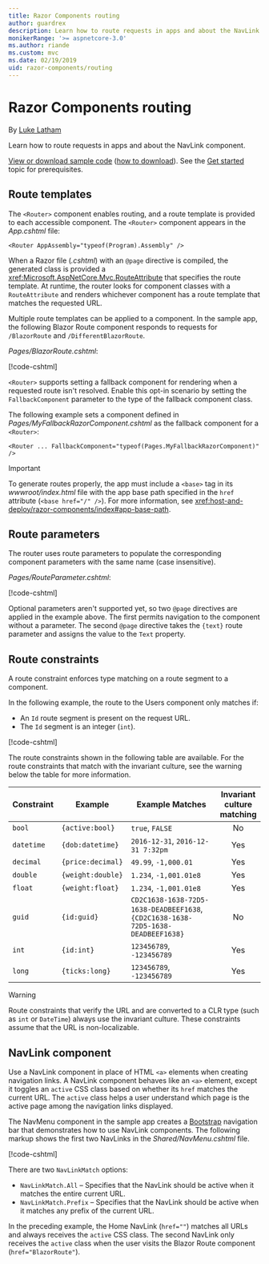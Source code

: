 ```yaml
---
title: Razor Components routing
author: guardrex
description: Learn how to route requests in apps and about the NavLink component.
monikerRange: '>= aspnetcore-3.0'
ms.author: riande
ms.custom: mvc
ms.date: 02/19/2019
uid: razor-components/routing
---
```

# Razor Components routing

By [Luke Latham](https://github.com/guardrex)

Learn how to route requests in apps and about the NavLink component.

[View or download sample code](https://github.com/aspnet/Docs/tree/master/aspnetcore/razor-components/common/samples/) ([how to download](xref:index#how-to-download-a-sample)). See the [Get started](xref:razor-components/get-started) topic for prerequisites.

## Route templates

The `<Router>` component enables routing, and a route template is provided to each accessible component. The `<Router>` component appears in the *App.cshtml* file:

```cshtml
<Router AppAssembly="typeof(Program).Assembly" />
```

When a Razor file (*.cshtml*) with an `@page` directive is compiled, the generated class is provided a <xref:Microsoft.AspNetCore.Mvc.RouteAttribute> that specifies the route template. At runtime, the router looks for component classes with a `RouteAttribute` and renders whichever component has a route template that matches the requested URL.

Multiple route templates can be applied to a component. In the sample app, the following Blazor Route component responds to requests for `/BlazorRoute` and `/DifferentBlazorRoute`.

*Pages/BlazorRoute.cshtml*:

[!code-cshtml[](common/samples/3.x/BlazorSample/Pages/BlazorRoute.cshtml?name=snippet_BlazorRoute&highlight=1-2)]

`<Router>` supports setting a fallback component for rendering when a requested route isn't resolved. Enable this opt-in scenario by setting the `FallbackComponent` parameter to the type of the fallback component class.

The following example sets a component defined in *Pages/MyFallbackRazorComponent.cshtml* as the fallback component for a `<Router>`:

```cshtml
<Router ... FallbackComponent="typeof(Pages.MyFallbackRazorComponent)" />
```

> [!IMPORTANT]
> To generate routes properly, the app must include a `<base>` tag in its *wwwroot/index.html* file with the app base path specified in the `href` attribute (`<base href="/" />`). For more information, see <xref:host-and-deploy/razor-components/index#app-base-path>.

## Route parameters

The router uses route parameters to populate the corresponding component parameters with the same name (case insensitive).

*Pages/RouteParameter.cshtml*:

[!code-cshtml[](common/samples/3.x/BlazorSample/Pages/RouteParameter.cshtml?name=snippet_RouteParameter&highlight=2,7-8)]

Optional parameters aren't supported yet, so two `@page` directives are applied in the example above. The first permits navigation to the component without a parameter. The second `@page` directive takes the `{text}` route parameter and assigns the value to the `Text` property.

## Route constraints

A route constraint enforces type matching on a route segment to a component.

In the following example, the route to the Users component only matches if:

* An `Id` route segment is present on the request URL.
* The `Id` segment is an integer (`int`).

[!code-cshtml[](routing/samples_snapshot/3.x/Constraint.cshtml?highlight=1)]

The route constraints shown in the following table are available. For the route constraints that match with the invariant culture, see the warning below the table for more information.

| Constraint | Example           | Example Matches                                                                  | Invariant<br>culture<br>matching |
| ---------- | ----------------- | -------------------------------------------------------------------------------- | :------------------------------: |
| `bool`     | `{active:bool}`   | `true`, `FALSE`                                                                  | No                               |
| `datetime` | `{dob:datetime}`  | `2016-12-31`, `2016-12-31 7:32pm`                                                | Yes                              |
| `decimal`  | `{price:decimal}` | `49.99`, `-1,000.01`                                                             | Yes                              |
| `double`   | `{weight:double}` | `1.234`, `-1,001.01e8`                                                           | Yes                              |
| `float`    | `{weight:float}`  | `1.234`, `-1,001.01e8`                                                           | Yes                              |
| `guid`     | `{id:guid}`       | `CD2C1638-1638-72D5-1638-DEADBEEF1638`, `{CD2C1638-1638-72D5-1638-DEADBEEF1638}` | No                               |
| `int`      | `{id:int}`        | `123456789`, `-123456789`                                                        | Yes                              |
| `long`     | `{ticks:long}`    | `123456789`, `-123456789`                                                        | Yes                              |

> [!WARNING]
> Route constraints that verify the URL and are converted to a CLR type (such as `int` or `DateTime`) always use the invariant culture. These constraints assume that the URL is non-localizable.

## NavLink component

Use a NavLink component in place of HTML `<a>` elements when creating navigation links. A NavLink component behaves like an `<a>` element, except it toggles an `active` CSS class based on whether its `href` matches the current URL. The `active` class helps a user understand which page is the active page among the navigation links displayed.

The NavMenu component in the sample app creates a [Bootstrap](https://getbootstrap.com/docs/) navigation bar that demonstrates how to use NavLink components. The following markup shows the first two NavLinks in the *Shared/NavMenu.cshtml* file.

[!code-cshtml[](common/samples/3.x/BlazorSample/Shared/NavMenu.cshtml?name=snippet_NavLinks&highlight=4-6,9-11)]

There are two `NavLinkMatch` options:

* `NavLinkMatch.All` &ndash; Specifies that the NavLink should be active when it matches the entire current URL.
* `NavLinkMatch.Prefix` &ndash; Specifies that the NavLink should be active when it matches any prefix of the current URL.

In the preceding example, the Home NavLink (`href=""`) matches all URLs and always receives the `active` CSS class. The second NavLink only receives the `active` class when the user visits the Blazor Route component (`href="BlazorRoute"`).
